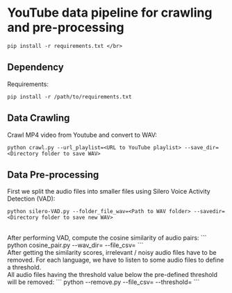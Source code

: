 
# YouTube data pipeline for crawling and pre-processing
```
pip install -r requirements.txt </br>
```
## Dependency

Requirements:
```
pip install -r /path/to/requirements.txt
```

## Data Crawling

Crawl MP4 video from Youtube and convert to WAV:
```
python crawl.py --url_playlist=<URL to YouTube playlist> --save_dir=<Directory folder to save WAV>
```

## Data Pre-processing

First we split the audio files into smaller files using Silero Voice Activity Detection (VAD):
```
python silero-VAD.py --folder_file_wav=<Path to WAV folder> --savedir=<Directory folder to save new WAV>
```
<br>
After performing VAD, compute the cosine similarity of audio pairs:
```
python cosine_pair.py --wav_dir=<Path to WAV folder> --file_csv=<CSV to save results>
```
<br>
After getting the similarity scores, irrelevant / noisy audio files have to be removed. For each language, we have to listen to some audio files to define a threshold.
<br>
All audio files having the threshold value below the pre-defined threshold will be removed: 
```
python --remove.py --file_csv=<CSV path> --threshold=<Threshold value from 0.2 to 0.5>
```